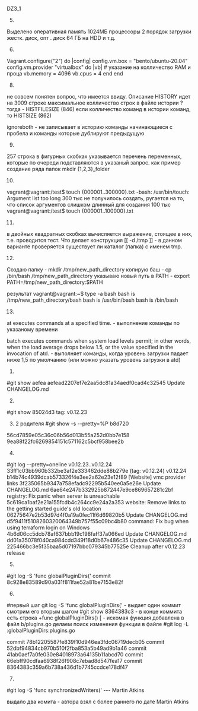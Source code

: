 DZ3_1


5.
Выделено 
оперативная память 1024МБ
процессоры          2
порядок загрузки жестк. диск, опт . диск
64 ГБ на HDD и т.д.

6.

Vagrant.configure("2") do |config|
config.vm.box = "bento/ubuntu-20.04"
   config.vm.provider "virtualbox" do |vb|
    # указание на колличество RAM и проца
     vb.memory = 4096
     vb.cpus = 4
   end
end

8.
не совсем понятен вопрос, что имеется ввиду.
Описание HISTORY идет на 3009 строке
максимальное колличество строк в файле истории ? тогда - HISTFILESIZE (846)
если колличество команд в истории команд, то HISTSIZE (862)

ignoreboth - не записывает в историю команды начинающиеся с пробела и команды которые дублируют предыдущую

9.
257 строка
в фигурных скобках указывается перечень переменных, которые по очереди подставляются в указаный запрос. как пример создание ряда папок mkdir {1,2,3}_folder

10. 
vagrant@vagrant:/test$ touch {000001..300000}.txt
-bash: /usr/bin/touch: Argument list too long
300 тыс не получилось создать, ругается на то, что список аргументов слишком длинный
для создания 100 тыс vagrant@vagrant:/test$ touch {000001..100000}.txt

11.

в двойных квадратных скобках вычисляется выражение, стоящее в них, т.е. проводится тест. 
Что делает конструкция [[ -d /tmp ]]  - в данном варианте проверяется существует ли каталог (папка) с именем tmp.

12.
Создаю папку - mkdir /tmp/new_path_directory
копирую баш - cp /bin/bash /tmp/new_path_directory
указываю новый путь в PATH - export PATH=/tmp/new_path_directory:$PATH

результат 
vagrant@vagrant:~$ type -a bash
bash is /tmp/new_path_directory/bash
bash is /usr/bin/bash
bash is /bin/bash



13.
at      executes commands at a specified time. - выполнение команды по указаному времени

batch   executes commands when system load levels permit; in other words, when the load  average  drops  below
1.5, or the value specified in the invocation of atd. - выполняет команды, когда уровень загрузки падает ниже 1,5 по умолчанию (или можно указать уровень загрузки в atd)











1.
#git show aefea
aefead2207ef7e2aa5dc81a34aedf0cad4c32545
Update CHANGELOG.md


2.
#git show 85024d3
tag: v0.12.23

3. 2 родителя
#git show -s --pretty=%P b8d720

56cd7859e05c36c06b56d013b55a252d0bb7e158 
9ea88f22fc6269854151c571162c5bcf958bee2b

4.
#git log --pretty=oneline v0.12.23..v0.12.24
33ff1c03bb960b332be3af2e333462dde88b279e (tag: v0.12.24) v0.12.24
b14b74c4939dcab573326f4e3ee2a62e23e12f89 [Website] vmc provider links
3f235065b9347a758efadc92295b540ee0a5e26e Update CHANGELOG.md
6ae64e247b332925b872447e9ce869657281c2bf registry: Fix panic when server is unreachable
5c619ca1baf2e21a155fcdb4c264cc9e24a2a353 website: Remove links to the getting started guide's old location
06275647e2b53d97d4f0a19a0fec11f6d69820b5 Update CHANGELOG.md
d5f9411f5108260320064349b757f55c09bc4b80 command: Fix bug when using terraform login on Windows
4b6d06cc5dcb78af637bbb19c198faff37a066ed Update CHANGELOG.md
dd01a35078f040ca984cdd349f18d0b67e486c35 Update CHANGELOG.md
225466bc3e5f35baa5d07197bbc079345b77525e Cleanup after v0.12.23 release

5.
#git log -S 'func globalPluginDirs('
commit 8c928e83589d90a031f811fae52a81be7153e82f

6.
#первый шаг git log -S 'func globalPluginDirs('  - выдает один коммит смотрим его вторым шагом
#git show 8364383c3 - в конце коммита есть строка +func globalPluginDirs() [  - искомая функция добавлена в файл b/plugins.go делаем поиск изменения функции в файле
#git log -L :globalPluginDirs:plugins.go


commit 78b12205587fe839f10d946ea3fdc06719decb05
commit 52dbf94834cb970b510f2fba853a5b49ad9b1a46
commit 41ab0aef7a0fe030e84018973a64135b11abcd70
commit 66ebff90cdfaa6938f26f908c7ebad8d547fea17
commit 8364383c359a6b738a436d1b7745ccdce178df47

7.
#git log -S 'func synchronizedWriters('    --- Martin Atkins

выдало два комита - автора взял с более раннего по дате 
Martin Atkins

